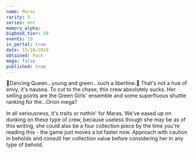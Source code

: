 ```yaml
---
name: Maras
rarity: 5
series: ent
memory_alpha:
bigbook_tier: 10
events: 19
in_portal: true
date: 15/10/2019
obtained: Pack
mega: false
published: true
---
```


🎵Dancing Queen...young and green...such a libertine.🎵 That's not a hue of envy, it's nausea. To cut to the chase, this crew absolutely sucks. Her selling points are the Green Girls' ensemble and some superfluous shuttle ranking for the...Orion mega? 

In all seriousness, it's traits or nothin' for Maras. We've eased up on dunking on these type of crew, because useless though she may be as of this writing, she could also be a four collection piece by the time you're reading this - the game just moves a lot faster now. Approach with caution in beholds and consult her collection value before considering her in any type of behold.
